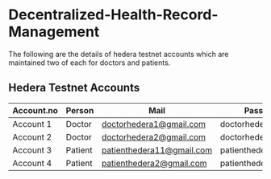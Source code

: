 ﻿# Decentralized-Health-Record-Management

 The following are the details of hedera testnet accounts which are maintained two of each for doctors and patients.


## Hedera Testnet Accounts

| Account.no | Person | Mail | Password | HEX Encoded Private Key | Account ID |
|------------|--------|------|----------|-------------------------|------------|
| Account 1  | Doctor | doctorhedera1@gmail.com | doctorhedera@123 | 0x61f39ba2cb9a837ee59946f98f84f62604e7a086 | `0.0.5821824` |
| Account 2  | Doctor | doctorhedera2@gmail.com | doctorhedera@1234 | 0x569b5718915577876fe63af41e18d9f60e7acf941d03733204a2ed5f0caa9263 | `0.0.5821840` |
| Account 3  | Patient | patienthedera11@gmail.com | patienthedera@12345 | 0xfc04a7577af80974db6831c72ca9673b57be1292d517bfca31388b5c4a28fcb7 | `0.0.5824372` |
| Account 4  | Patient | patienthedera2@gmail.com | patienthedera@1234 | 0x5b0d1a9aa80a9d9e033ff3f5d48260a480c9a177fdeec96606ee54ff7735119d | `0.0.5822319` |
